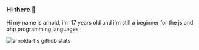 ### Hi there 👋

Hi my name is arnold, i'm 17 years old and i'm still a beginner for the js and php programming languages

![arnoldart's github stats](https://github-readme-stats.vercel.app/api?username=arnoldart&show_icons=true)
